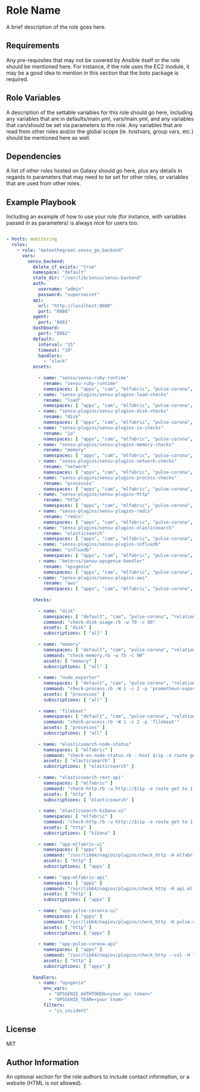 Role Name
=========

A brief description of the role goes here.

Requirements
------------

Any pre-requisites that may not be covered by Ansible itself or the role should be mentioned here. For instance, if the role uses the EC2 module, it may be a good idea to mention in this section that the boto package is required.

Role Variables
--------------

A description of the settable variables for this role should go here, including any variables that are in defaults/main.yml, vars/main.yml, and any variables that can/should be set via parameters to the role. Any variables that are read from other roles and/or the global scope (ie. hostvars, group vars, etc.) should be mentioned here as well.

Dependencies
------------

A list of other roles hosted on Galaxy should go here, plus any details in regards to parameters that may need to be set for other roles, or variables that are used from other roles.

Example Playbook
----------------

Including an example of how to use your role (for instance, with variables passed in as parameters) is always nice for users too:
```yaml

- hosts: monitoring
  roles:
    - role: "mateothegreat.sensu_go_backend"
      vars:
        sensu_backend:
          delete_if_exists: "true"
          namespace: "default"
          state_dir: "/var/lib/sensu/sensu-backend"
          auth:
            username: "admin"
            password: "supersecret"
          api:
            url: "http://localhost:8080"
            port: "8080"
          agent:
            port: "8081"
          dashboard:
            port: "8082"
          default:
            interval: "15"
            timeout: "10"
            handlers:
              - "slack"
          assets:
        
            - name: "sensu/sensu-ruby-runtime"
              rename: "sensu-ruby-runtime"
              namespaces: [ "apps", "cam", "mlfabric", "pulse-corona", "relationalgraph", "sandbox" ]
            - name: "sensu-plugins/sensu-plugins-load-checks"
              rename: "load"
              namespaces: [ "apps", "cam", "mlfabric", "pulse-corona", "relationalgraph", "sandbox" ]
            - name: "sensu-plugins/sensu-plugins-disk-checks"
              rename: "disk"
              namespaces: [ "apps", "cam", "mlfabric", "pulse-corona", "relationalgraph", "sandbox" ]
            - name: "sensu-plugins/sensu-plugins-io-checks"
              rename: "io"
              namespaces: [ "apps", "cam", "mlfabric", "pulse-corona", "relationalgraph", "sandbox" ]
            - name: "sensu-plugins/sensu-plugins-memory-checks"
              rename: "memory"
              namespaces: [ "apps", "cam", "mlfabric", "pulse-corona", "relationalgraph", "sandbox" ]
            - name: "sensu-plugins/sensu-plugins-network-checks"
              rename: "network"
              namespaces: [ "apps", "cam", "mlfabric", "pulse-corona", "relationalgraph", "sandbox" ]
            - name: "sensu-plugins/sensu-plugins-process-checks"
              rename: "processes"
              namespaces: [ "apps", "cam", "mlfabric", "pulse-corona", "relationalgraph", "sandbox" ]
            - name: "sensu-plugins/sensu-plugins-http"
              rename: "http"
              namespaces: [ "apps", "cam", "mlfabric", "pulse-corona", "relationalgraph", "sandbox" ]
            - name: "sensu-plugins/sensu-plugins-redis"
              rename: "redis"
              namespaces: [ "apps", "cam", "mlfabric", "pulse-corona", "relationalgraph", "sandbox" ]
            - name: "sensu-plugins/sensu-plugins-elasticsearch"
              rename: "elasticsearch"
              namespaces: [ "apps", "cam", "mlfabric", "pulse-corona", "relationalgraph", "sandbox" ]
            - name: "sensu-plugins/sensu-plugins-influxdb"
              rename: "influxdb"
              namespaces: [ "apps", "cam", "mlfabric", "pulse-corona", "relationalgraph", "sandbox" ]
            - name: "betorvs/sensu-opsgenie-handler"
              rename: "opsgenie"
              namespaces: [ "apps", "cam", "mlfabric", "pulse-corona", "relationalgraph", "sandbox" ]
            - name: "sensu-plugins/sensu-plugins-aws"
              rename: "aws"
              namespaces: [ "apps", "cam", "mlfabric", "pulse-corona", "relationalgraph", "sandbox" ]
        
          checks:
        
            - name: "disk"
              namespaces: [ "default", "cam", "pulse-corona", "relationalgraph", "mlfabric" ]
              command: "check-disk-usage.rb -w 70 -c 80"
              assets: [ "disk" ]
              subscriptions: [ "all" ]
        
            - name: "memory"
              namespaces: [ "default", "cam", "pulse-corona", "relationalgraph", "mlfabric" ]
              command: "check-memory.rb -w 75 -c 90"
              assets: [ "memory" ]
              subscriptions: [ "all" ]
        
            - name: "node_exporter"
              namespaces: [ "default", "cam", "pulse-corona", "relationalgraph", "mlfabric" ]
              command: "check-process.rb -W 1 -c 2 -p 'prometheus-exporter-node'"
              assets: [ "processes" ]
              subscriptions: [ "all" ]
        
            - name: "filebeat"
              namespaces: [ "default", "cam", "pulse-corona", "relationalgraph", "mlfabric" ]
              command: "check-process.rb -W 1 -c 2 -p 'filebeat'"
              assets: [ "processes" ]
              subscriptions: [ "all" ]
        
            - name: "elasticsearch-node-status"
              namespaces: [ "mlfabric" ]
              command: "check-es-node-status.rb --host $(ip -o route get to 1.1.1.1 | sed -n 's/.*src \\([0-9.]\\+\\).*/\\1/p')"
              assets: [ "elasticsearch" ]
              subscriptions: [ "elasticsearch" ]
        
            - name: "elasticsearch-rest-api"
              namespaces: [ "mlfabric" ]
              command: "check-http.rb -u http://$(ip -o route get to 1.1.1.1 | sed -n 's/.*src \\([0-9.]\\+\\).*/\\1/p'):9200"
              assets: [ "http" ]
              subscriptions: [ "elasticsearch" ]
        
            - name: "elasticsearch-kibana-ui"
              namespaces: [ "mlfabric" ]
              command: "check-http.rb -u http://$(ip -o route get to 1.1.1.1 | sed -n 's/.*src \\([0-9.]\\+\\).*/\\1/p'):5601/app/home"
              assets: [ "http" ]
              subscriptions: [ "kibana" ]
        
            - name: "app-mlfabric-ui"
              namespaces: [ "apps" ]
              command: "/usr/lib64/nagios/plugins/check_http -H mlfabric.moodysanalytics.com"
              assets: [ "http" ]
              subscriptions: [ "apps" ]
        
            - name: "app-mlfabric-api"
              namespaces: [ "apps" ]
              command: "/usr/lib64/nagios/plugins/check_http -H api.mlfabric.moodysanalytics.com -e 403"
              assets: [ "http" ]
              subscriptions: [ "apps" ]
        
            - name: "app-pulse-coronra-ui"
              namespaces: [ "apps" ]
              command: "/usr/lib64/nagios/plugins/check_http -H pulse.moodysanalytics.com"
              assets: [ "http" ]
              subscriptions: [ "apps" ]
        
            - name: "app-pulse-corona-api"
              namespaces: [ "apps" ]
              command: "/usr/lib64/nagios/plugins/check_http --ssl -H lsclydaje0.execute-api.us-east-1.amazonaws.com -u /prod/top-issuers -e 403"
              assets: [ "http" ]
              subscriptions: [ "apps" ]
        
          handlers:
            - name: "opsgenie"
              env_vars:
                - "OPSGENIE_AUTHTOKEN=<your api token>"
                - "OPSGENIE_TEAM=<your team>"
              filters:
                - "is_incident"


```
License
-------

MIT

Author Information
------------------

An optional section for the role authors to include contact information, or a website (HTML is not allowed).
